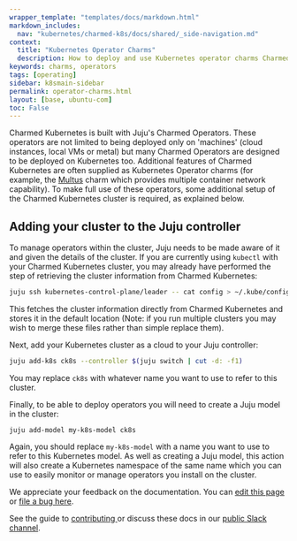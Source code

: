 ```yaml
---
wrapper_template: "templates/docs/markdown.html"
markdown_includes:
  nav: "kubernetes/charmed-k8s/docs/shared/_side-navigation.md"
context:
  title: "Kubernetes Operator Charms"
  description: How to deploy and use Kubernetes operator charms Charmed Kubernetes
keywords: charms, operators
tags: [operating]
sidebar: k8smain-sidebar
permalink: operator-charms.html
layout: [base, ubuntu-com]
toc: False
---
```


Charmed Kubernetes is built with Juju's Charmed Operators. These operators are
not limited to being deployed only on 'machines' (cloud instances, local VMs or
metal) but many Charmed Operators are designed to be deployed on Kubernetes too.
Additional features of Charmed Kubernetes are often supplied as Kubernetes Operator
charms (for example, the [Multus][] charm which provides multiple container
network capability). To make full use of these operators, some additional setup
of the Charmed Kubernetes cluster is required, as explained below.

## Adding your cluster to the Juju controller

To manage operators within the cluster, Juju needs to be made aware of it
and given the details of the cluster. If you are currently using `kubectl` with
your Charmed Kubernetes cluster, you may already have performed the step of
retrieving the cluster information from Charmed Kubernetes:

```bash
juju ssh kubernetes-control-plane/leader -- cat config > ~/.kube/config
```

This fetches the cluster information directly from Charmed Kubernetes and stores
it in the default location (Note: if you run multiple clusters you may wish to
merge these files rather than simple replace them).

Next, add your Kubernetes cluster as a cloud to your Juju controller:

```bash
juju add-k8s ck8s --controller $(juju switch | cut -d: -f1)
```

You may replace `ck8s` with whatever name you want to use to refer to this cluster.

Finally, to be able to deploy operators you will need to create a Juju model in the cluster:

```
juju add-model my-k8s-model ck8s
```

Again, you should replace `my-k8s-model` with a name you want to use to refer to
this Kubernetes model. As well as creating a Juju model, this action will also
create a Kubernetes namespace of the same name which you can use to easily
monitor or manage operators you install on the cluster.

<!-- LINKS -->

[Multus]: /kubernetes/charmed-k8s/docs/cni-multus

<!-- FEEDBACK -->
<div class="p-notification--information">
  <div class="p-notification__content">
    <p class="p-notification__message">We appreciate your feedback on the documentation. You can
    <a href="https://github.com/charmed-kubernetes/kubernetes-docs/edit/main/pages/k8s/operator-charms.md" >edit this page</a>
    or
    <a href="https://github.com/charmed-kubernetes/kubernetes-docs/issues/new">file a bug here</a>.</p>
    <p>See the guide to <a href="/kubernetes/charmed-k8s/docs/how-to-contribute"> contributing </a> or discuss these docs in our <a href="https://kubernetes.slack.com/archives/CG1V2CAMB"> public Slack  channel</a>.</p>
  </div>
</div>
